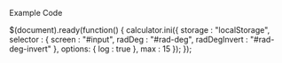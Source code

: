 Example Code

$(document).ready(function() {
    calculator.ini({
        storage : "localStorage",
        selector : {
            screen : "#input",
            radDeg : "#rad-deg",
            radDegInvert : "#rad-deg-invert"
        },
        options: {
            log : true
        },
        max : 15
    });
});
